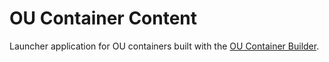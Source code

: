 # OU Container Content

Launcher application for OU containers built with the [OU Container Builder](https://github.com/mmh352/ou-container-builder).
